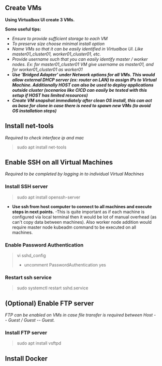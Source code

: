 ## Create VMs

**Using Virtualbox UI create 3 VMs.**

**Some useful tips:**
- *Ensure to provide sufficient storage to each VM*
- *To preserve size choose minimal install option*
- *Name VMs so that it can be easily identified in Virtualbox UI. Like master01_cluster01, worker01_cluster01, etc.*
- *Provide username such that you can easily identify master / worker nodes. Ex: for master01_cluster01 VM give username as master01, and for worker01_cluster01 as worker01*
- ***Use 'Bridged Adapter' under Network options for all VMs. This would allow external DHCP server (ex: router on LAN) to assign IPs to Virtual Machine. Additionally HOST can also be used to deploy applications outside cluster (scenarios like CICD can easily be tested with this setup if HOST has limited resources)***
- ***Create VM snapshot immediately after clean OS install, this can act as base for clone in case there is need to spawn new VMs (to avoid OS installation steps)***

## Install net-tools
*Required to check interface ip and mac*
> sudo apt install net-tools

## Enable SSH on all Virtual Machines
*Required to be completed by logging in to individual Virtual Machines*

### Install SSH server
> sudo apt install openssh-server

- **Use ssh from host computer to connect to all machines and execute steps in next points.**
	-This is quite important as if each machine is configured via local terminal then it would be lot of manual overhead (as can't copy data between machines). Also worker node addition would require master node kubeadm command to be executed on all machines.

### Enable Password Authentication
> vi sshd_config
>   -	uncomment PasswordAuthentication yes

### Restart ssh service
> sudo systemctl restart sshd.service

## (Optional) Enable FTP server
*FTP can be enabled on VMs in case file transfer is required between Host -- Guest / Guest -- Guest.*

### Install FTP server
> sudo apt install vsftpd

## Install Docker


